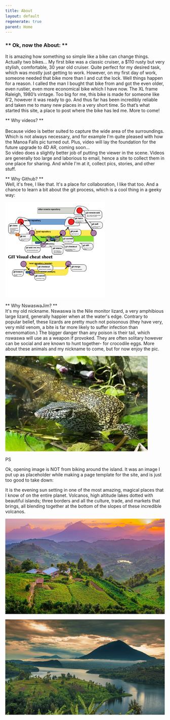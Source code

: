 ```yaml
---
title: About
layout: default
regenerate: true
parent: Home
---
```




<h3>** Ok, now the About: **</h3>
<p>It is amazing how something so simple like a bike can change things.  Actually two bikes…
My first bike was a classic cruiser, a $110 rusty but very stylish, comfortable, 30 year old cruiser.  Quite perfect for my desired task, which was mostly just getting to work.  However, on my first day of work, someone needed that bike more than I and cut the lock.  Well things happen for a reason.  I called the man I bought that bike from and got the even older, even rustier, even more economical bike which I have now.  The XL frame Raleigh, 1980’s vintage.  Too big for me, this bike is made for someone like 6’2, however it was ready to go.  And thus far has been incredibly reliable and taken me to many new places in a very short time.  So that’s what started this site, a place to post where the bike has led me.  More to come!</p>


** Why videos? ** <br>  
Because video is better suited to capture the wide area of the surroundings.  Which is not always necessary, and for example I'm quite pleased with how the Manoa Falls pic turned out.  Plus, video will lay the foundation for the future upgrade to 4D AR, coming soon...<br>
So video does a slightly better job of putting the viewer in the scene.  Videos are generally too large and laborious to email, hence a site to collect them in one place for sharing.  And while I'm at it, collect pics, stories, and other stuff.  


** Why Github?  ** <br>
Well, it's free, I like that.  It's a place for collaboration, I like that too.  And a chance to learn a bit about the git process, which is a cool thing in a geeky way:  

<p><img src="../images/gitprocess.png" height="300" title="git process" /><br /></p>



** Why NswaswaJim? **  <br>
It's my old nickname.  Nswaswa is the Nile monitor lizard, a very amphibious large lizard, generally happier when at the water's edge.  Contrary to popular belief, these lizards are pretty much not poisonous (they have very, very mild venom, a bite is far more likely to suffer infection than envenomation.)  The bigger danger than any poison is their tail, which nswaswa will use as a weapon if provoked.  They are often solitary however can be social and are known to hunt together- for crocodile eggs.  More about these animals and my nickname to come, but for now enjoy the pic.

<p><img src="../images/nswaswa1.webp" height="300" title="Nswaswa, Nile Monitor Lizard" /><br /></p>


PS <p>Ok, opening image is NOT from biking around the island.  It was an image I put up as placeholder while making a page template for the site, and is just too good to take down:</p>

<p>It is the evening sun setting in one of the most amazing, magical places that I know of on the entire planet.  Volcanos, high altitude lakes dotted with beautiful islands; three borders and all the culture, trade, and markets that brings, all blending together at the bottom of the slopes of these incredible volcanos.</p>


<p><img src="../images/muhabura.jpg" height="300" title="Muhabura, the guide" /><br /></p>

<p><img src="../images/muhabura1.jpg" height="300" title="Muhabura, the guide" /><br /></p>
